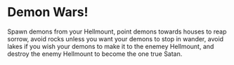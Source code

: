 # Demon Wars!

Spawn demons from your Hellmount, point demons towards houses to reap sorrow, avoid rocks unless you want your demons to stop in wander, avoid lakes if you wish your demons to make it to the enemey Hellmount, and destroy the enemy Hellmount to become the one true Satan.
